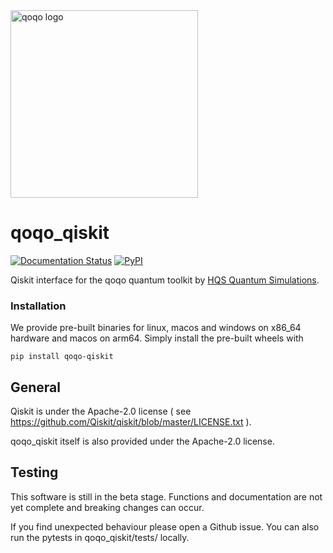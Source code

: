 <img src="../qoqo_Logo_vertical_color.png" alt="qoqo logo" width="300" />

# qoqo_qiskit
[![Documentation Status](https://img.shields.io/badge/docs-documentation-green)](https://hqsquantumsimulations.github.io/qoqo-qiskit/)
[![PyPI](https://img.shields.io/pypi/v/qoqo_qiskit)](https://pypi.org/project/qoqo_qiskit/)

Qiskit interface for the qoqo quantum toolkit by [HQS Quantum Simulations](https://quantumsimulations.de).

### Installation

We provide pre-built binaries for linux, macos and windows on x86_64 hardware and macos on arm64. Simply install the pre-built wheels with

```shell
pip install qoqo-qiskit
```

## General

Qiskit is under the Apache-2.0 license ( see https://github.com/Qiskit/qiskit/blob/master/LICENSE.txt ).

qoqo_qiskit itself is also provided under the Apache-2.0 license.

## Testing

This software is still in the beta stage. Functions and documentation are not yet complete and breaking changes can occur.

If you find unexpected behaviour please open a Github issue. You can also run the pytests in qoqo_qiskit/tests/ locally.